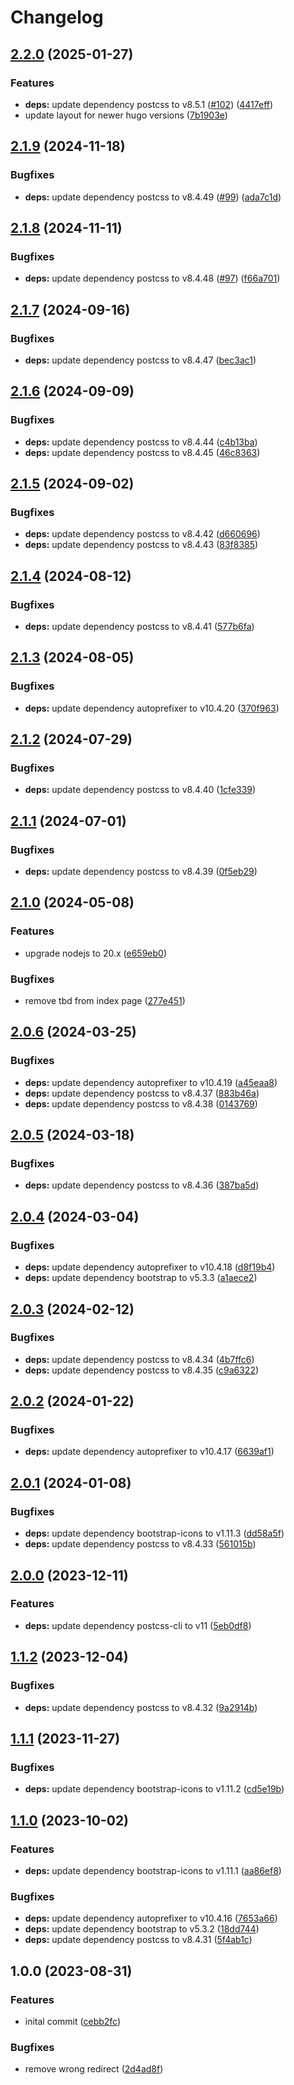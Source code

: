 # Changelog

## [2.2.0](https://github.com/cloudhippie/website/compare/v2.1.9...v2.2.0) (2025-01-27)


### Features

* **deps:** update dependency postcss to v8.5.1 ([#102](https://github.com/cloudhippie/website/issues/102)) ([4417eff](https://github.com/cloudhippie/website/commit/4417eff5972875ad137957171716ec026b6411df))
* update layout for newer hugo versions ([7b1903e](https://github.com/cloudhippie/website/commit/7b1903edac384be20d562338ae268458e22642d4))

## [2.1.9](https://github.com/cloudhippie/website/compare/v2.1.8...v2.1.9) (2024-11-18)


### Bugfixes

* **deps:** update dependency postcss to v8.4.49 ([#99](https://github.com/cloudhippie/website/issues/99)) ([ada7c1d](https://github.com/cloudhippie/website/commit/ada7c1d5cf11e0ceac6c376f8dcfcb63e924eab3))

## [2.1.8](https://github.com/cloudhippie/website/compare/v2.1.7...v2.1.8) (2024-11-11)


### Bugfixes

* **deps:** update dependency postcss to v8.4.48 ([#97](https://github.com/cloudhippie/website/issues/97)) ([f66a701](https://github.com/cloudhippie/website/commit/f66a70116ac953712a12d6936b7957c0b19f1da8))

## [2.1.7](https://github.com/cloudhippie/website/compare/v2.1.6...v2.1.7) (2024-09-16)


### Bugfixes

* **deps:** update dependency postcss to v8.4.47 ([bec3ac1](https://github.com/cloudhippie/website/commit/bec3ac1214c07c009ae01c8d3f6f805c4f3187b7))

## [2.1.6](https://github.com/cloudhippie/website/compare/v2.1.5...v2.1.6) (2024-09-09)


### Bugfixes

* **deps:** update dependency postcss to v8.4.44 ([c4b13ba](https://github.com/cloudhippie/website/commit/c4b13ba9a88cf880017f00a93c18d20d631e5472))
* **deps:** update dependency postcss to v8.4.45 ([46c8363](https://github.com/cloudhippie/website/commit/46c836360c477ceaf87261d74b34cb5af1c8dfaa))

## [2.1.5](https://github.com/cloudhippie/website/compare/v2.1.4...v2.1.5) (2024-09-02)


### Bugfixes

* **deps:** update dependency postcss to v8.4.42 ([d660696](https://github.com/cloudhippie/website/commit/d66069695a1d4f49abf8d68c8bad68c6df73f159))
* **deps:** update dependency postcss to v8.4.43 ([83f8385](https://github.com/cloudhippie/website/commit/83f838531088d9d0722d0646e27ca53e763d4d89))

## [2.1.4](https://github.com/cloudhippie/website/compare/v2.1.3...v2.1.4) (2024-08-12)


### Bugfixes

* **deps:** update dependency postcss to v8.4.41 ([577b6fa](https://github.com/cloudhippie/website/commit/577b6fa6aea2a7d4a602be48cbffe2d332542bc5))

## [2.1.3](https://github.com/cloudhippie/website/compare/v2.1.2...v2.1.3) (2024-08-05)


### Bugfixes

* **deps:** update dependency autoprefixer to v10.4.20 ([370f963](https://github.com/cloudhippie/website/commit/370f96389dbe738d3132cf984d8064ef8bc7fa6c))

## [2.1.2](https://github.com/cloudhippie/website/compare/v2.1.1...v2.1.2) (2024-07-29)


### Bugfixes

* **deps:** update dependency postcss to v8.4.40 ([1cfe339](https://github.com/cloudhippie/website/commit/1cfe339b391ffe2b948030f21f69e917155bb6a6))

## [2.1.1](https://github.com/cloudhippie/website/compare/v2.1.0...v2.1.1) (2024-07-01)


### Bugfixes

* **deps:** update dependency postcss to v8.4.39 ([0f5eb29](https://github.com/cloudhippie/website/commit/0f5eb29e0aa23dbbdeac14d87cbee6c1ab49b58c))

## [2.1.0](https://github.com/cloudhippie/website/compare/v2.0.6...v2.1.0) (2024-05-08)


### Features

* upgrade nodejs to 20.x ([e659eb0](https://github.com/cloudhippie/website/commit/e659eb09674d17f424df945c871fe976b45ee3ed))


### Bugfixes

* remove tbd from index page ([277e451](https://github.com/cloudhippie/website/commit/277e451f8e4748d205b6852aaabc903f13a7603e))

## [2.0.6](https://github.com/cloudhippie/website/compare/v2.0.5...v2.0.6) (2024-03-25)


### Bugfixes

* **deps:** update dependency autoprefixer to v10.4.19 ([a45eaa8](https://github.com/cloudhippie/website/commit/a45eaa87b562410e107e813393d5d71b79a85642))
* **deps:** update dependency postcss to v8.4.37 ([883b46a](https://github.com/cloudhippie/website/commit/883b46a28de54c9df8ca63378cf8b40a5708798e))
* **deps:** update dependency postcss to v8.4.38 ([0143769](https://github.com/cloudhippie/website/commit/0143769d2dfb6f001ccc8540938bd93c8abbeec7))

## [2.0.5](https://github.com/cloudhippie/website/compare/v2.0.4...v2.0.5) (2024-03-18)


### Bugfixes

* **deps:** update dependency postcss to v8.4.36 ([387ba5d](https://github.com/cloudhippie/website/commit/387ba5d9fb48041a2db93485557ded62e2228ea3))

## [2.0.4](https://github.com/cloudhippie/website/compare/v2.0.3...v2.0.4) (2024-03-04)


### Bugfixes

* **deps:** update dependency autoprefixer to v10.4.18 ([d8f19b4](https://github.com/cloudhippie/website/commit/d8f19b45c7e9804a2fd775d5f0e0c4a0081dae60))
* **deps:** update dependency bootstrap to v5.3.3 ([a1aece2](https://github.com/cloudhippie/website/commit/a1aece276e5fd900995e237c515b0362a3a6bc09))

## [2.0.3](https://github.com/cloudhippie/website/compare/v2.0.2...v2.0.3) (2024-02-12)


### Bugfixes

* **deps:** update dependency postcss to v8.4.34 ([4b7ffc6](https://github.com/cloudhippie/website/commit/4b7ffc63e2957e814738626d898f6e48e9e67156))
* **deps:** update dependency postcss to v8.4.35 ([c9a6322](https://github.com/cloudhippie/website/commit/c9a632272ec83fc51da3da1253d889dd4d86ca67))

## [2.0.2](https://github.com/cloudhippie/website/compare/v2.0.1...v2.0.2) (2024-01-22)


### Bugfixes

* **deps:** update dependency autoprefixer to v10.4.17 ([6639af1](https://github.com/cloudhippie/website/commit/6639af185c49d15bba102e7ce326c50c95a8b8c3))

## [2.0.1](https://github.com/cloudhippie/website/compare/v2.0.0...v2.0.1) (2024-01-08)


### Bugfixes

* **deps:** update dependency bootstrap-icons to v1.11.3 ([dd58a5f](https://github.com/cloudhippie/website/commit/dd58a5ff8c34221890dfc40b1f097b0ef60db2df))
* **deps:** update dependency postcss to v8.4.33 ([561015b](https://github.com/cloudhippie/website/commit/561015be19cbff57cb0f0cf81fb890ae0fc49c84))

## [2.0.0](https://github.com/cloudhippie/website/compare/v1.1.2...v2.0.0) (2023-12-11)


### Features

* **deps:** update dependency postcss-cli to v11 ([5eb0df8](https://github.com/cloudhippie/website/commit/5eb0df85c161e4e2ba1b75f3eda68738767f7edb))

## [1.1.2](https://github.com/cloudhippie/website/compare/v1.1.1...v1.1.2) (2023-12-04)


### Bugfixes

* **deps:** update dependency postcss to v8.4.32 ([9a2914b](https://github.com/cloudhippie/website/commit/9a2914bcb7b53c7d7594531b02ac006873c3fdc7))

## [1.1.1](https://github.com/cloudhippie/website/compare/v1.1.0...v1.1.1) (2023-11-27)


### Bugfixes

* **deps:** update dependency bootstrap-icons to v1.11.2 ([cd5e19b](https://github.com/cloudhippie/website/commit/cd5e19b4b427e950d327e5d0d78223fc6f306430))

## [1.1.0](https://github.com/cloudhippie/website/compare/v1.0.0...v1.1.0) (2023-10-02)


### Features

* **deps:** update dependency bootstrap-icons to v1.11.1 ([aa86ef8](https://github.com/cloudhippie/website/commit/aa86ef896d817e3acccd8262a56d543c930e48b0))


### Bugfixes

* **deps:** update dependency autoprefixer to v10.4.16 ([7653a66](https://github.com/cloudhippie/website/commit/7653a66383922d3521d94da7ea9b5f5dcbf18127))
* **deps:** update dependency bootstrap to v5.3.2 ([18dd744](https://github.com/cloudhippie/website/commit/18dd744b5a6fd5a091164a316150a722f98f641d))
* **deps:** update dependency postcss to v8.4.31 ([5f4ab1c](https://github.com/cloudhippie/website/commit/5f4ab1c767059abb98b05431ec38977205123045))

## 1.0.0 (2023-08-31)


### Features

* inital commit ([cebb2fc](https://github.com/cloudhippie/website/commit/cebb2fc30bb489324dda2b295e84aeff0a392561))


### Bugfixes

* remove wrong redirect ([2d4ad8f](https://github.com/cloudhippie/website/commit/2d4ad8f21e505f418b888d6d57a6c930e84bff38))
